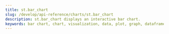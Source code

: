 ```yaml
---
title: st.bar_chart
slug: /develop/api-reference/charts/st.bar_chart
description: st.bar_chart displays an interactive bar chart.
keywords: bar chart, chart, visualization, data, plot, graph, dataframe, categorical, comparison
---
```


<Autofunction function="streamlit.bar_chart" />

<Autofunction function="DeltaGenerator.add_rows" />
